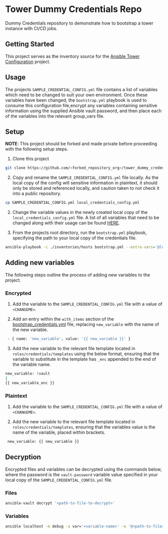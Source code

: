 # Tower Dummy Credentials Repo

Dummy Credentials repository to demonstrate how to bootstrap a tower instance with CI/CD jobs.

## Getting Started

This project serves as the inventory source for the [Ansible Tower Configuration](https://github.com/integr8ly/ansible-tower-configuration) project.

## Usage 

The projects `SAMPLE_CREDENTIAL_CONFIG.yml` file contains a list of variables which need to be changed to suit your own environment. Once these variables have been changed, the `bootstrap.yml` playbook is used to consume this configuration file,encrypt any variables containing sensitive information using the supplied Ansible vault password, and then place each of the variables into the relevant group_vars file.

## Setup

**NOTE**: This project should be forked and made private before proceeding with the following setup steps.

1. Clone this project

```bash
git clone https://github.com/<forked_repository_org>/tower_dummy_credentials
```

2. Copy and rename the `SAMPLE_CREDENTIAL_CONFIG.yml` file locally. As the local copy of the config will sensitive information in plaintext, it should only be stored and referenced locally, and caution taken to not check it into a public repository.

```bash
cp SAMPLE_CREDENTIAL_CONFIG.yml local_credentials_config.yml
```

2. Change the variable values in the newly created local copy of the `local_credentials_config.yml` file. A list of all variables that need to be changed along with their usage can be found [HERE](VARIABLES.md).

3. From the projects root directory, run the `bootstrap.yml` playbook, specifying the path to your local copy of the credentials file.

```bash
ansible-playbook -i ./inventories/hosts bootstrap.yml --extra-vars='@local_credentials_config.yml'
```

## Adding new variables

The following steps outline the process of adding new variables to the project.

### Encrypted

1. Add the variable to the  `SAMPLE_CREDENTIAL_CONFIG.yml` file with a value of `<CHANGEME>`.

2. Add an entry within the `with_items` section of the [bootstrap_credentials.yml](roles/credentials/tasks/bootstrap_credentials.yml#L13-L39) file, replacing `new_variable` with the name of the new variable.

```bash
 - { name: 'new_variable', value: '{{ new_variable }}' }
 ```

3. Add the new variable to the relevant file template located in `roles/credentials/templates` using the below format, ensuring that the variable to substitute in the template has `_enc` appended to the end of the variable name.

```bash
new_variable: !vault
|
{{ new_variable_enc }}
 ```

 ### Plaintext

 1. Add the variable to the  `SAMPLE_CREDENTIAL_CONFIG.yml` file with a value of `<CHANGEME>`.
   
 2. Add the new variable to the relevant file template located in `roles/credentials/templates`, ensuring that the variables value is the name of the variable, placed within brackets.

```bash
 new_variable: {{ new_variable }}
 ```

## Decryption

Encrypted files and variables can be decrypted using the commands below, where the password is the `vault-password` variable value specified in your local copy of the `SAMPLE_CREDENTIAL_CONFIG.yml` file.

### Files

```bash
ansible-vault decrypt '<path-to-file-to-decrypt>'
 ```

### Variables

```bash
ansible localhost -m debug -a var='<variable-name>' -e '@<path-to-file>' --ask-vault-pass
 ```